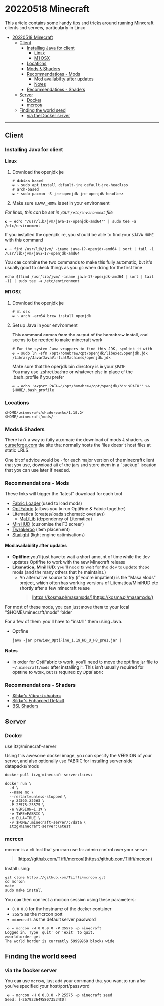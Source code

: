 # 20220518 Minecraft

This article contains some handy tips and tricks around running Minecraft clients and servers, particularly in Linux

- [20220518 Minecraft](#20220518-minecraft)
  - [Client](#client)
    - [Installing Java for client](#installing-java-for-client)
      - [Linux](#linux)
      - [M1 OSX](#m1-osx)
    - [Locations](#locations)
    - [Mods & Shaders](#mods--shaders)
    - [Recommendations - Mods](#recommendations---mods)
      - [Mod availability after updates](#mod-availability-after-updates)
      - [Notes](#notes)
    - [Recommendations - Shaders](#recommendations---shaders)
  - [Server](#server)
    - [Docker](#docker)
    - [mcrcon](#mcrcon)
  - [Finding the world seed](#finding-the-world-seed)
    - [via the Docker server](#via-the-docker-server)

---

## Client

### Installing Java for client

#### Linux

1. Download the openjdk jre

    ```shell
    # debian-based
    ☯ ~ sudo apt install default-jre default-jre-headless
    # arch-based
    ☯ ~ sudo pacman -S jre-openjdk jre-openjdk-headless
    ```


2. Make sure `$JAVA_HOME` is set in your environment

  _For linux, this can be set in your `/etc/environment` file_

  ```shell
  ☯ ~ echo "/usr/lib/jvm/java-17-openjdk-amd64/" | sudo tee -a /etc/environment
  ```

  If you installed the openjdk jre, you should be able to find your `$JAVA_HOME`
  with this command

  ```shell
  ☯ ~ find /usr/lib/jvm/ -iname java-1?-openjdk-amd64 | sort | tail -1
  /usr/lib/jvm/java-17-openjdk-amd64
  ```

  You can combine the two commands to make this fully automatic, but it's
  usually good to check things as you go when doing for the first time

  ```shell
  echo $(find /usr/lib/jvm/ -iname java-1?-openjdk-amd64 | sort | tail -1) | sudo tee -a /etc/environment
  ```

#### M1 OSX

1. Download the openjdk jre

    ```shell
    # m1 osx
    ☯ ~ arch -arm64 brew install openjdk
    ```

2. Set up Java in your environment

    This command comes from the output of the homebrew install, and seems to be needed to make minecraft work
    ```shell
    # For the system Java wrappers to find this JDK, symlink it with
    ☯ ~ sudo ln -sfn /opt/homebrew/opt/openjdk/libexec/openjdk.jdk /Library/Java/JavaVirtualMachines/openjdk.jdk
    ```

    Make sure that the openjdk bin directory is in your `$PATH`   
    You may use .zshrc/.bashrc or whatever else in place of the .bash_profile if you prefer
    ```shell
    ☯ ~ echo 'export PATH="/opt/homebrew/opt/openjdk/bin:$PATH"' >> $HOME/.bash_profile
    ```


### Locations

```shell
$HOME/.minecraft/shaderpacks/1.18.2/
$HOME/.minecraft/mods/--
```

### Mods & Shaders

There isn't a way to fully automate the download of mods & shaders, as
[curseforge.com](curseforge.com) the site that normally hosts the files doesn't
host files at static URLS.

One bit of advice would be - for each major version of the minecraft client that
you use, download all of the jars and store them in a "backup" location that you
can use later if needed.

### Recommendations - Mods

These links will trigger the "latest" download for each tool

- [Fabric Loader](https://maven.fabricmc.net/net/fabricmc/fabric-installer/0.10.2/fabric-installer-0.10.2.jar) (used to load mods)
- [OptiFabric](https://www.curseforge.com/minecraft/mc-mods/optifabric/download) (allows you to run OptiFine & Fabric together)
- [Litematica](https://www.curseforge.com/minecraft/mc-mods/litematifca/download) (creates/loads schematic overlays)
  - [MaLiLib](https://www.curseforge.com/minecraft/mc-mods/malilib/download) (dependency of Litematica)
- [MiniHUD](https://www.curseforge.com/minecraft/mc-mods/minihud/download) (customise the F3 screen)
- [Tweakeroo](https://www.curseforge.com/minecraft/mc-mods/tweakeroo/download) (item placement)
- [Starlight](https://www.curseforge.com/minecraft/mc-mods/starlight/download) (light engine optimisations)

#### Mod availability after updates

- **Optifine**:you'll just have to wait a short amount of time while the dev updates Optifine to work with the new Minecraft release
- **Litematica, MiniHUD**: you'll need to wait for the dev to update these mods (and the many others that he maintains.)
  - An alternative source to try (if you're impatient) is the "Masa Mods" project, which often has working versions of Litematica/MiniHUD etc shortly after a few minecraft relase
    > [https://kosma.pl/masamods/](https://kosma.pl/masamods/)


For most of these mods, you can just move them to your local "$HOME/.minecraft/mods" folder

For a few of them, you'll have to "install" them using Java.

- Optifine

    ```shell
    java -jar preview_OptiFine_1.19_HD_U_H8_pre1.jar |
     ```

#### Notes

- In order for OptiFabric to work, you'll need to move the optifine jar file to `~/.minecraft/mods` after installing it. This isn't usually required for optifine to work, but is required by OptiFabric

### Recommendations - Shaders

- [Sildur's Vibrant shaders](https://www.curseforge.com/minecraft/customization/sildurs-vibrant-shaders/download)
- [Sildur's Enhanced Default](https://www.curseforge.com/minecraft/customization/sildurs-enhanced-default/download)
- [BSL Shaders](https://www.curseforge.com/minecraft/customization/bsl-shaders/download)

## Server

### Docker

use itzg/minecraft-server

Using this awesome docker image, you can specify the VERSION of your server, and also optionally use FABRIC for installing server-side datapacks/mods

```shell
docker pull itzg/minecraft-server:latest

docker run \
  -d \
  --name mc \
  --restart=unless-stopped \
  -p 25565:25565 \
  -P 25575:25575 \
  -e VERSION=1.19 \
  -e TYPE=FABRIC \
  -e EULA=TRUE \
  -v $HOME/.minecraft-server/:/data \
  itzg/minecraft-server:latest
```

### mcrcon

mcrcon is a cli tool that you can use for admin control over your server

> [https://github.com/Tiiffi/mcrcon](https://github.com/Tiiffi/mcrcon)

Install using:

```shell
git clone https://github.com/Tiiffi/mcrcon.git
cd mcrcon
make
sudo make install
```

You can then connect a mcrcon session using these parameters:

- `0.0.0.0` for the hostname of the docker container
- `25575` as the mcrcon port
- `minecraft` as the default server password

```shell
 ☯ ~ mcrcon -H 0.0.0.0 -P 25575 -p minecraft
Logged in. Type 'quit' or 'exit' to quit.
>worldborder get
The world border is currently 59999968 blocks wide
```

## Finding the world seed

### via the Docker server

You can use `mcrcon`, just add your command that you want to run after you've specified your host/port/password

```shell
 ☯ ~ mcrcon -H 0.0.0.0 -P 25575 -p minecraft seed
Seed: [-2679236495807353480]
```
